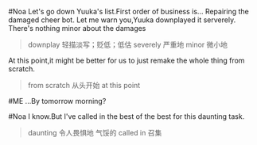 #Noa
Let's go down Yuuka's list.First order of business is...
Repairing the damaged cheer bot.
Let me warn you,Yuuka downplayed it serverely.  There's nothing minor about the damages
>downplay 轻描淡写；贬低；低估
>severely 严重地
>minor 微小地

At this point,it might be better for us to just remake the whole thing from scratch.
>from scratch 从头开始
>at this point

#ME
...By tomorrow morning?

#Noa
I know.But I've called in the best of the best for this daunting task.
>daunting 令人畏惧地 气馁的
>called in 召集